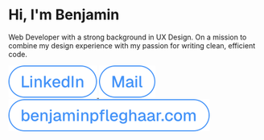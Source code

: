 # Hi, I'm Benjamin

Web Developer with a strong background in UX Design. On a mission to combine my design experience with my passion for writing clean, efficient code.

<a href="https://www.linkedin.com/in/benjaminpfleghaar">
    <picture>
        <source media="(prefers-color-scheme: dark)" srcset="assets/dark/linkedin.svg" type="image/svg+xml">
        <source media="(prefers-color-scheme: light)" srcset="assets/light/linkedin.svg" type="image/svg+xml">
        <img alt="LinkedIn" src="assets/light/linkedin.svg">
    </picture>
</a>
<a href="mailto:info@benjaminpfleghaar.com">
    <picture>
        <source media="(prefers-color-scheme: dark)" srcset="assets/dark/mail.svg" type="image/svg+xml">
        <source media="(prefers-color-scheme: light)" srcset="assets/light/mail.svg" type="image/svg+xml">
        <img alt="Mail" src="assets/light/mail.svg">
    </picture>
</a>

<a href="https://info@benjaminpfleghaar.com">
    <picture>
        <source media="(prefers-color-scheme: dark)" srcset="assets/dark/website.svg" type="image/svg+xml">
        <source media="(prefers-color-scheme: light)" srcset="assets/light/website.svg" type="image/svg+xml">
        <img alt="benjaminpfleghaar.com" src="assets/light/website.svg">
    </picture>
</a>